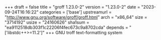 +++
draft = false
title = "groff 1.23.0-2"
version = "1.23.0-2"
date = "2023-09-24T16:16:22"
categories = ['base']
upstreamurl = "http://www.gnu.org/software/groff/groff.html"
arch = "x86_64"
size = "3714192"
usize = "24160626"
sha1sum = "ea9112518db303f1c22206f4fec673c9a8702cda"
depends = "['libstdc++>=11.2']"
+++
GNU troff text-formatting system